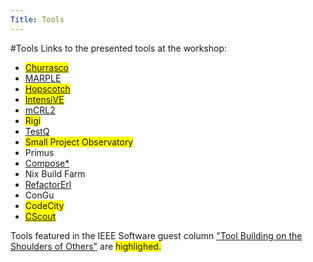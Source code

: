 ```yaml
---
Title: Tools
---
```

#Tools
Links to the presented tools at the workshop:

-  <span style="background:yellow;">[Churrasco](http://churrasco.inf.unisi.ch/)
-  [MARPLE](http://essere.disco.unimib.it/reverse/Marple.html)
-  <span style="background:yellow;">[Hopscotch](http://newspeaklanguage.org/)
-  <span style="background:yellow;">[IntensiVE](http://www.intensive.be)
-  [mCRL2](http://www.mcrl2.org/)
-  <span style="background:yellow;">Rigi
-  [TestQ](http://code.google.com/p/tsmells/)
-  <span style="background:yellow;">Small Project Observatory
-  Primus
-  <a href="http://composestar.sourceforge.net">Compose\*</a>
-  Nix Build Farm
-  [RefactorErl](http://plc.inf.elte.hu/erlang/)
-  ConGu
-  <span style="background:yellow;">CodeCity
-  <span style="background:yellow;">[CScout](http://www.spinellis.gr/cscout/)

Tools featured in the IEEE Software guest column ["Tool Building on the Shoulders of Others"](%base_url%/wiki/events/wasdett2008/toolbuildingontheshouldersofothers) are <span style="background:yellow;">highlighed.

